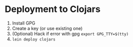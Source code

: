 # Deployment to Clojars

1. Install GPG
2. Create a key (or use existing one)
3. (Optional) Hack if error with gpg `export GPG_TTY=$(tty)`
4. `lein deploy clojars`